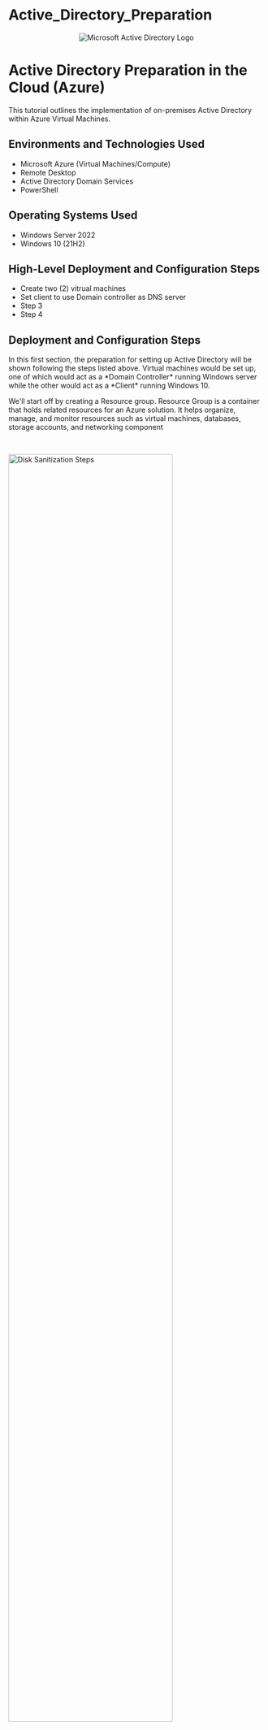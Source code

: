 # Active_Directory_Preparation

<p align="center">
<img src="https://i.imgur.com/dD3HdHo.jpeg" alt="Microsoft Active Directory Logo"/>
</p>

<h1>Active Directory Preparation in the Cloud (Azure)</h1>
This tutorial outlines the implementation of on-premises Active Directory within Azure Virtual Machines.<br />


<h2>Environments and Technologies Used</h2>

- Microsoft Azure (Virtual Machines/Compute)
- Remote Desktop
- Active Directory Domain Services
- PowerShell

<h2>Operating Systems Used </h2>

- Windows Server 2022
- Windows 10 (21H2)

<h2>High-Level Deployment and Configuration Steps</h2>

- Create two (2) vitrual machines
- Set client to use Domain controller as DNS server
- Step 3
- Step 4

<h2>Deployment and Configuration Steps</h2>

<p>
In this first section, the preparation for setting up Active Directory will be shown following the steps listed above. Virtual machines would be set up, one of which would act as a *Domain Controller* running Windows server while the other would act as a *Client* running Windows 10.<br /> 

We'll start off by creating a Resource group.  Resource Group is a container that holds related resources for an Azure solution. It helps organize, manage, and monitor resources such as virtual machines, databases, storage accounts, and networking component
</p>
<br />
<p>
<img src="https://i.imgur.com/qwgqJOD.png" height="80%" width="80%" alt="Disk Sanitization Steps"/>
</p> 
<p>
Next, we'll create a Virtual Network. Once it is created, we'll move on to creating the virtual machines. <br /> A Virtual Network is a foundational networking service that enables secure communication between Azure resources, the internet, and on-premises networks. It is similar to a traditional network in an on-premises data center but provides the scalability and flexibility of the cloud.
<br />

<p>
<img src="https://i.imgur.com/ia58fYB.png" height="80%" width="80%" alt="Disk Sanitization Steps"/>
</p>
<p>
We will have two(2) virtual machines(VM) created for this project. The first VM will serve a the Domain Controller(DC) while the other will serve as the client. 
<br /><br /> A Domain Controller (DC) is a server in a Windows Server Active Directory (AD) environment that manages network security, authentication, and access control. It is responsible for authenticating and authorizing users and computers in a domain by handling login requests, enforcing security policies, and managing user accounts.
<br /> FIRST VIRUAL MACHINE<br />
Name: DC-1<br />
Operating System: Windows (Windows Server 2022 Datacenter Azure Edition)
<br />
SECOND VIRTUAL MACHINE(VM)<br />
Name: client 1<br />
Operating System: Windows (Windows 10 Pro) <br />

To create a virtual machine, navigate to "Virtual Machines", choose the Resource group,  name the VM, select the region, select the image (base operating system), select the size (to support the workload to be run). On the networking page, make sure the Virtual network created earlier is slected. Click "Review+Create" and then "Create". 
<br />
Repeat the same process to creat both Virtual machines
Now we have the virtual machines running, the Domain Controller's NIC(network Interface card) Private IP address would be set to static. 
</p>
<br />

<p>
<img src="https://i.imgur.com/2cdkZFq.png" height="80%" width="80%" alt="Disk Sanitization Steps"/>
</p>
<p>
Lorem ipsum dolor sit amet, consectetur adipiscing elit, sed do eiusmod tempor incididunt ut labore et dolore magna aliqua. Ut enim ad minim veniam, quis nostrud exercitation ullamco laboris nisi ut aliquip ex ea commodo consequat. Duis aute irure dolor in reprehenderit in voluptate velit esse cillum dolore eu fugiat nulla pariatur.
</p>
<br />
